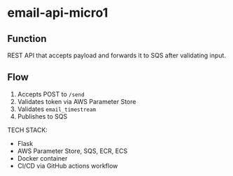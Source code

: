 # email-api-micro1

## Function
REST API that accepts payload and forwards it to SQS after validating input.

## Flow
1. Accepts POST to `/send`
2. Validates token via AWS Parameter Store
3. Validates `email_timestream`
4. Publishes to SQS

TECH STACK:
- Flask 
- AWS Parameter Store, SQS, ECR, ECS
- Docker container
- CI/CD via GitHub actions workflow